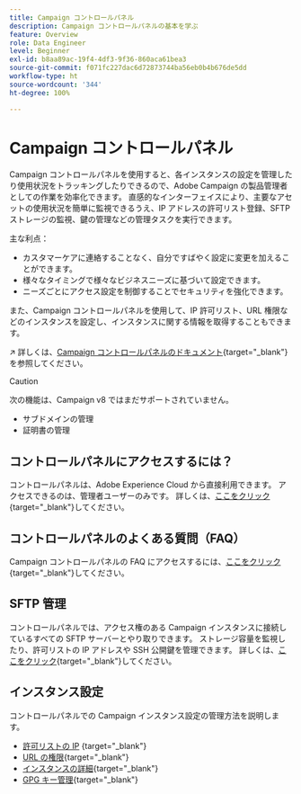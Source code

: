 ```yaml
---
title: Campaign コントロールパネル
description: Campaign コントロールパネルの基本を学ぶ
feature: Overview
role: Data Engineer
level: Beginner
exl-id: b8aa89ac-19f4-4df3-9f36-860aca61bea3
source-git-commit: f071fc227dac6d72873744ba56eb0b4b676de5dd
workflow-type: ht
source-wordcount: '344'
ht-degree: 100%

---
```


# Campaign コントロールパネル

Campaign コントロールパネルを使用すると、各インスタンスの設定を管理したり使用状況をトラッキングしたりできるので、Adobe Campaign の製品管理者としての作業を効率化できます。 直感的なインターフェイスにより、主要なアセットの使用状況を簡単に監視できるうえ、IP アドレスの許可リスト登録、SFTP ストレージの監視、鍵の管理などの管理タスクを実行できます。

主な利点：

* カスタマーケアに連絡することなく、自分ですばやく設定に変更を加えることができます。
* 様々なタイミングで様々なビジネスニーズに基づいて設定できます。
* ニーズごとにアクセス設定を制御することでセキュリティを強化できます。

また、Campaign コントロールパネルを使用して、IP 許可リスト、URL 権限などのインスタンスを設定し、インスタンスに関する情報を取得することもできます。

↗️ 詳しくは、[Campaign コントロールパネルのドキュメント](https://experienceleague.adobe.com/docs/control-panel/using/control-panel-home.html?lang=ja){target=&quot;_blank&quot;}を参照してください。

>[!CAUTION]
> 次の機能は、Campaign v8 ではまだサポートされていません。
>
>* サブドメインの管理
>* 証明書の管理

>


## コントロールパネルにアクセスするには？

コントロールパネルは、Adobe Experience Cloud から直接利用できます。 アクセスできるのは、管理者ユーザーのみです。 詳しくは、[ここをクリック](https://experienceleague.adobe.com/docs/control-panel/using/discover-control-panel/accessing-control-panel.html?lang=ja){target=&quot;_blank&quot;}してください。

## コントロールパネルのよくある質問（FAQ）

Campaign コントロールパネルの FAQ にアクセスするには、[ここをクリック](https://experienceleague.adobe.com/docs/control-panel/using/faq.html?lang=ja?lang=ja#control-panel){target=&quot;_blank&quot;}してください。

## SFTP 管理

コントロールパネルでは、アクセス権のある Campaign インスタンスに接続しているすべての SFTP サーバーとやり取りできます。 ストレージ容量を監視したり、許可リストの IP アドレスや SSH 公開鍵を管理できます。 詳しくは、[ここをクリック](https://experienceleague.adobe.com/docs/control-panel/using/sftp-management/about-sftp-management.html?lang=ja#sftp-management){target=&quot;_blank&quot;}してください。

## インスタンス設定

コントロールパネルでの Campaign インスタンス設定の管理方法を説明します。
* [許可リストの IP](https://experienceleague.adobe.com/docs/control-panel/using/instances-settings/ip-allow-listing-instance-access.html?lang=ja) {target=&quot;_blank&quot;}
* [URL の権限](https://experienceleague.adobe.com/docs/control-panel/using/instances-settings/url-permissions.html?lang=ja){target=&quot;_blank&quot;}
* [インスタンスの詳細](https://experienceleague.adobe.com/docs/control-panel/using/instances-settings/instance-details.html?lang=ja){target=&quot;_blank&quot;}
* [GPG キー管理](https://experienceleague.adobe.com/docs/control-panel/using/instances-settings/gpg-keys-management.html?lang=ja){target=&quot;_blank&quot;}
